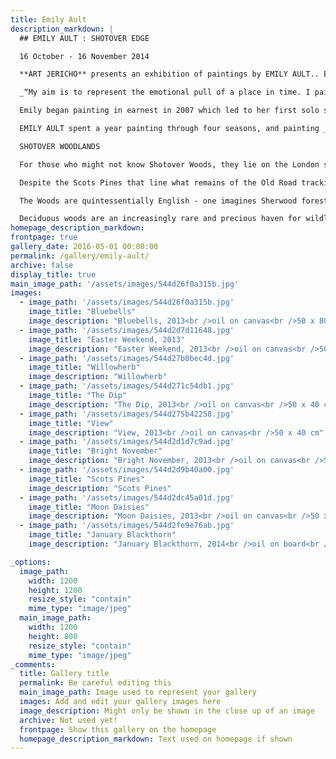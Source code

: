 ```yaml
---
title: Emily Ault
description_markdown: |
  ## EMILY AULT : SHOTOVER EDGE

  16 October - 16 November 2014

  **ART JERICHO** presents an exhibition of paintings by EMILY AULT.. Emily has spent a year painting Shotover through the seasons.  Drawn to the magic of ancient woodlands that have a tangible sense of history and tales untold, the artist explores what was for centuries a royal hunting forest with meadows and heath.  A haven for wildlife and wild flowers, the old road to London crossed Shotover Hill and was a regular haunt for highway man Dick Turpin.

  _“My aim is to represent the emotional pull of a place in time. I paint in situ and let the painting dictate itself. I believe that painting from nature is as relevant now as ever. To immerse oneself in the sights, sounds and smells of a place, to appreciate the slow passing of time and the subtle shifts in light and atmosphere, results in work that is honest and less subject to idealised interpretation. Absorbing and reflecting upon a natural world that continues to live and breathe, despite our ever-encroaching presence, is a persistent preoccupation. As nature jostles for space against urban development, industry and roads, wild places are becoming so very precious.”_

  Emily began painting in earnest in 2007 which led to her first solo show in the Highgate Gallery in 2009\. Before that she did an MA in Children’s Book Illustration at Cambridge School of Art. She also has a degree in Russian and English from St Andrews University. After working in film video television production she lived in Paris for five years where she began to study art.  The artist has paintings in private and public collections.

  EMILY AULT spent a year painting through four seasons, and painting _en plein air_, as opposed to working in the studio from photographs, lends a distinctive feel to the work.  Seated quietly for hours at a time, the artist infuses the sights, scents and sounds of the woods into her compositions.  

  SHOTOVER WOODLANDS

  For those who might not know Shotover Woods, they lie on the London side of Oxford at the top of Old Road, aptly named as it was the original road from Oxford to London.  The woods were part of the Royal Hunting Forest for hundreds of years, and date back to the Doomsday Book. The Old Road was a regular haunt for Dick Turpin and other highwaymen who ambushed travellers. There is a sense of history and tales untold that pervade the woods, and legends of roaming giants who played marbles with large stones in 'The Sandpit' where _'Matilda's Tears'_ were shed (see Emily's painting).  Matilda was the daughter of Henry 1, and cheated of her claim to the throne, she fled London in fear for her life. She was said to have wept with relief when she reached Shotover and was able to see the spires of Oxford.

  Despite the Scots Pines that line what remains of the Old Road tracking across the top of Shotover, the woods are largely deciduous and fall south from the Old Road, east and west with a wonderful array of woodland, heath and open fields fringing them so that you can catch open views from Shotover towards Buckinghamshire, The Chilterns and across to the South.

  The Woods are quintessentially English - one imagines Sherwood forest. They are not managed, such as Wytham Woods, or landscaped like the Arboretum at Nuneham Courtnay or the gracious Parklands of Blenheim.  Hazel used to make bows, ash and old oaks abound, some dating back to Elizabeth 1\. Shotover remains a wild and magical place and the terrain, which drops down towards the south side with paths that bottom out and then climb up steeply make it an exhilarating place to explore.

  Deciduous woods are an increasingly rare and precious haven for wildlife, and Shotover provides a home for polecats, stoats and weasels, badger, fox, brown hare, hedgehogs, voles, mice, shrews, grey squirrels, moles and bats. There are over a 1000 species of beetles on Shotover, and many butterflies and moths. Any true English woodland is of course home to roe, fallow and muntjac deer.  If quiet, you can catch a glimpse as they pick their way through the trees.
homepage_description_markdown: 
frontpage: true
gallery_date: 2016-05-01 00:00:00
permalink: /gallery/emily-ault/
archive: false
display_title: true
main_image_path: '/assets/images/544d26f0a315b.jpg'
images:
  - image_path: '/assets/images/544d26f0a315b.jpg'
    image_title: "Bluebells"
    image_description: "Bluebells, 2013<br />oil on canvas<br />50 x 80 cm<br />&amp;Acirc;&amp;pound;695"
  - image_path: '/assets/images/544d2d7d11648.jpg'
    image_title: "Easter Weekend, 2013"
    image_description: "Easter Weekend, 2013<br />oil on canvas<br />50 x 80 cm"
  - image_path: '/assets/images/544d27b0bec4d.jpg'
    image_title: "Willowherb"
    image_description: "Willowherb"
  - image_path: '/assets/images/544d271c54db1.jpg'
    image_title: "The Dip"
    image_description: "The Dip, 2013<br />oil on canvas<br />50 x 40 cm"
  - image_path: '/assets/images/544d275b42258.jpg'
    image_title: "View"
    image_description: "View, 2013<br />oil on canvas<br />50 x 40 cm"
  - image_path: '/assets/images/544d2d1d7c9ad.jpg'
    image_title: "Bright November"
    image_description: "Bright November, 2013<br />oil on canvas<br />50 x 40 cm"
  - image_path: '/assets/images/544d2d9b40a00.jpg'
    image_title: "Scots Pines"
    image_description: "Scots Pines"
  - image_path: '/assets/images/544d2dc45a01d.jpg'
    image_title: "Moon Daisies"
    image_description: "Moon Daisies, 2013<br />oil on canvas<br />50 x 80 cm"
  - image_path: '/assets/images/544d2fe9e76ab.jpg'
    image_title: "January Blackthorn"
    image_description: "January Blackthorn, 2014<br />oil on board<br />50 x 80 cm"

_options:
  image_path:
    width: 1200
    height: 1200
    resize_style: "contain"
    mime_type: "image/jpeg"
  main_image_path:
    width: 1200
    height: 800
    resize_style: "contain"
    mime_type: "image/jpeg"
_comments:
  title: Gallery title
  permalink: Be careful editing this
  main_image_path: Image used to represent your gallery
  images: Add and edit your gallery images here
  image_description: Might only be shown in the close up of an image
  archive: Not used yet!
  frontpage: Show this gallery on the homepage
  homepage_description_markdown: Text used on homepage if shown
---
```

